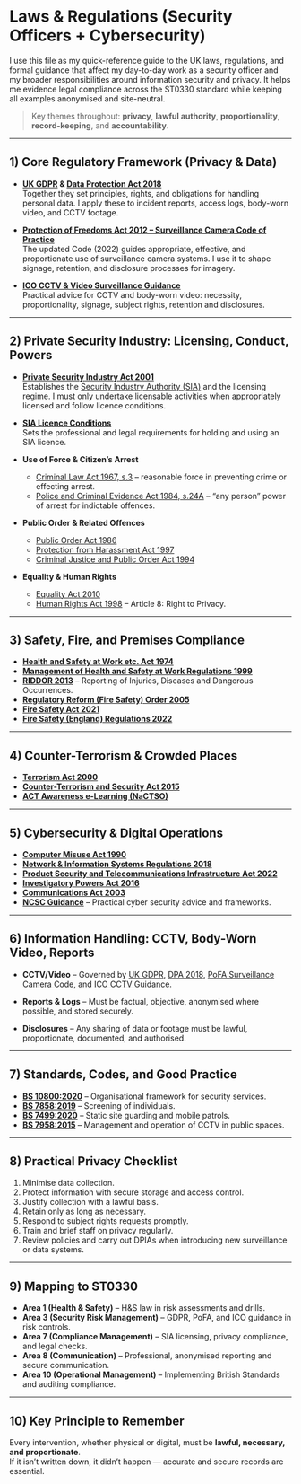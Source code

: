 # Laws & Regulations (Security Officers + Cybersecurity)

I use this file as my quick-reference guide to the UK laws, regulations, and formal guidance that affect my day-to-day work as a security officer and my broader responsibilities around information security and privacy. It helps me evidence legal compliance across the ST0330 standard while keeping all examples anonymised and site-neutral.

> Key themes throughout: **privacy**, **lawful authority**, **proportionality**, **record-keeping**, and **accountability**.

---

## 1) Core Regulatory Framework (Privacy & Data)

- **[UK GDPR](https://ico.org.uk/for-organisations/uk-gdpr-guidance-and-resources/) & [Data Protection Act 2018](https://www.legislation.gov.uk/ukpga/2018/12/contents/enacted)**  
  Together they set principles, rights, and obligations for handling personal data. I apply these to incident reports, access logs, body-worn video, and CCTV footage.

- **[Protection of Freedoms Act 2012 – Surveillance Camera Code of Practice](https://www.gov.uk/government/publications/surveillance-camera-code-of-practice)**  
  The updated Code (2022) guides appropriate, effective, and proportionate use of surveillance camera systems. I use it to shape signage, retention, and disclosure processes for imagery.

- **[ICO CCTV & Video Surveillance Guidance](https://ico.org.uk/for-organisations/guide-to-data-protection/key-data-protection-themes/video-surveillance-cctv/)**  
  Practical advice for CCTV and body-worn video: necessity, proportionality, signage, subject rights, retention and disclosures.

---

## 2) Private Security Industry: Licensing, Conduct, Powers

- **[Private Security Industry Act 2001](https://www.legislation.gov.uk/ukpga/2001/12/contents)**  
  Establishes the [Security Industry Authority (SIA)](https://www.sia.homeoffice.gov.uk/Pages/home.aspx) and the licensing regime. I must only undertake licensable activities when appropriately licensed and follow licence conditions.

- **[SIA Licence Conditions](https://www.sia.homeoffice.gov.uk/Pages/licensing-licence.aspx)**  
  Sets the professional and legal requirements for holding and using an SIA licence.

- **Use of Force & Citizen’s Arrest**  
  - [Criminal Law Act 1967, s.3](https://www.legislation.gov.uk/ukpga/1967/58/section/3) – reasonable force in preventing crime or effecting arrest.  
  - [Police and Criminal Evidence Act 1984, s.24A](https://www.legislation.gov.uk/ukpga/1984/60/section/24A) – “any person” power of arrest for indictable offences.  

- **Public Order & Related Offences**  
  - [Public Order Act 1986](https://www.legislation.gov.uk/ukpga/1986/64/contents)  
  - [Protection from Harassment Act 1997](https://www.legislation.gov.uk/ukpga/1997/40/contents)  
  - [Criminal Justice and Public Order Act 1994](https://www.legislation.gov.uk/ukpga/1994/33/contents)  

- **Equality & Human Rights**  
  - [Equality Act 2010](https://www.legislation.gov.uk/ukpga/2010/15/contents)  
  - [Human Rights Act 1998](https://www.legislation.gov.uk/ukpga/1998/42/contents) – Article 8: Right to Privacy.  

---

## 3) Safety, Fire, and Premises Compliance

- **[Health and Safety at Work etc. Act 1974](https://www.legislation.gov.uk/ukpga/1974/37/contents)**  
- **[Management of Health and Safety at Work Regulations 1999](https://www.legislation.gov.uk/uksi/1999/3242/contents/made)**  
- **[RIDDOR 2013](https://www.legislation.gov.uk/uksi/2013/1471/contents/made)** – Reporting of Injuries, Diseases and Dangerous Occurrences.  
- **[Regulatory Reform (Fire Safety) Order 2005](https://www.legislation.gov.uk/uksi/2005/1541/contents/made)**  
- **[Fire Safety Act 2021](https://www.legislation.gov.uk/ukpga/2021/24/contents/enacted)**  
- **[Fire Safety (England) Regulations 2022](https://www.legislation.gov.uk/uksi/2022/547/contents/made)**  

---

## 4) Counter-Terrorism & Crowded Places

- **[Terrorism Act 2000](https://www.legislation.gov.uk/ukpga/2000/11/contents)**  
- **[Counter-Terrorism and Security Act 2015](https://www.legislation.gov.uk/ukpga/2015/6/contents/enacted)**  
- **[ACT Awareness e-Learning (NaCTSO)](https://www.gov.uk/government/news/act-awareness-elearning)**  

---

## 5) Cybersecurity & Digital Operations

- **[Computer Misuse Act 1990](https://www.legislation.gov.uk/ukpga/1990/18/contents)**  
- **[Network & Information Systems Regulations 2018](https://www.legislation.gov.uk/uksi/2018/506/contents/made)**  
- **[Product Security and Telecommunications Infrastructure Act 2022](https://www.legislation.gov.uk/ukpga/2022/46/contents/enacted)**  
- **[Investigatory Powers Act 2016](https://www.legislation.gov.uk/ukpga/2016/25/contents/enacted)**  
- **[Communications Act 2003](https://www.legislation.gov.uk/ukpga/2003/21/contents)**  
- **[NCSC Guidance](https://www.ncsc.gov.uk/collection)** – Practical cyber security advice and frameworks.  

---

## 6) Information Handling: CCTV, Body-Worn Video, Reports

- **CCTV/Video** – Governed by [UK GDPR](https://ico.org.uk/for-organisations/uk-gdpr-guidance-and-resources/), [DPA 2018](https://www.legislation.gov.uk/ukpga/2018/12/contents/enacted), [PoFA Surveillance Camera Code](https://www.gov.uk/government/publications/surveillance-camera-code-of-practice), and [ICO CCTV Guidance](https://ico.org.uk/for-organisations/guide-to-data-protection/key-data-protection-themes/video-surveillance-cctv/).  

- **Reports & Logs** – Must be factual, objective, anonymised where possible, and stored securely.  

- **Disclosures** – Any sharing of data or footage must be lawful, proportionate, documented, and authorised.  

---

## 7) Standards, Codes, and Good Practice

- **[BS 10800:2020](https://shop.bsigroup.com/products/provision-of-security-services-code-of-practice)** – Organisational framework for security services.  
- **[BS 7858:2019](https://shop.bsigroup.com/products/screening-of-individuals-working-in-a-secure-environment-code-of-practice)** – Screening of individuals.  
- **[BS 7499:2020](https://shop.bsigroup.com/products/static-site-guarding-and-mobile-patrol-service-code-of-practice)** – Static site guarding and mobile patrols.  
- **[BS 7958:2015](https://shop.bsigroup.com/products/closed-circuit-television-cctv-management-and-operation-code-of-practice)** – Management and operation of CCTV in public spaces.  

---

## 8) Practical Privacy Checklist

1. Minimise data collection.  
2. Protect information with secure storage and access control.  
3. Justify collection with a lawful basis.  
4. Retain only as long as necessary.  
5. Respond to subject rights requests promptly.  
6. Train and brief staff on privacy regularly.  
7. Review policies and carry out DPIAs when introducing new surveillance or data systems.  

---

## 9) Mapping to ST0330

- **Area 1 (Health & Safety)** – H&S law in risk assessments and drills.  
- **Area 3 (Security Risk Management)** – GDPR, PoFA, and ICO guidance in risk controls.  
- **Area 7 (Compliance Management)** – SIA licensing, privacy compliance, and legal checks.  
- **Area 8 (Communication)** – Professional, anonymised reporting and secure communication.  
- **Area 10 (Operational Management)** – Implementing British Standards and auditing compliance.  

---

## 10) Key Principle to Remember

Every intervention, whether physical or digital, must be **lawful, necessary, and proportionate**.  
If it isn’t written down, it didn’t happen — accurate and secure records are essential.
